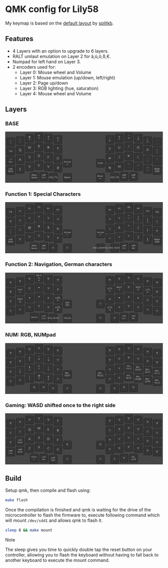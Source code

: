 # QMK config for Lily58
My keymap is based on the [default layout](https://github.com/qmk/qmk_firmware/tree/master/keyboards/splitkb/aurora/lily58) by [splitkb](https://splitkb.com/).

## Features
- 4 Layers with an option to upgrade to 6 layers.
- RALT umlaut emulation on Layer 2 for ä,ü,ö,ß,€.
- Numpad for left hand on Layer 3.
- 2 encoders used for:
    - Layer 0: Mouse wheel and Volume
    - Layer 1: Mouse emulation (up/down, left/right)
    - Layer 2: Page up/down
    - Layer 3: RGB lighting (hue, saturation)
    - Layer 4: Mouse wheel and Volume

## Layers

### BASE
![BASE](./layers/0_BASE.png)

### Function 1: Special Characters
![F1](./layers/1_F1.png)

### Function 2: Navigation, German characters
![F2](./layers/2_F2.png)

### NUM: RGB, NUMpad
![NUM](./layers/3_NUM.png)

### Gaming: WASD shifted once to the right side
![Gaming](./layers/4_GAMING.png)

## Build
Setup qmk, then compile and flash using:
```bash
make flash
```

Once the compilation is finished and qmk is waiting
for the drive of the microcontroller to flash the firmware to,
execute following command which will mount `/dev/sdd1` and allows
qmk to flash it.
```bash
sleep 8 && make mount
```
> [!NOTE]
> The sleep gives you time to quickly double tap the reset button on your
> controller, allowing you to flash the keyboard without having to
> fall back to another keyboard to execute the mount command.

